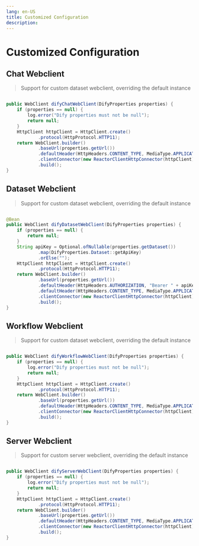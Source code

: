 ```yaml
---
lang: en-US
title: Customized Configuration
description: 
---
```


# Customized Configuration

## Chat Webclient

> Support for custom dataset webclient, overriding the default instance

```java

public WebClient difyChatWebClient(DifyProperties properties) {
    if (properties == null) {
        log.error("Dify properties must not be null");
        return null;
    }
    HttpClient httpClient = HttpClient.create()
            .protocol(HttpProtocol.HTTP11);
    return WebClient.builder()
            .baseUrl(properties.getUrl())
            .defaultHeader(HttpHeaders.CONTENT_TYPE, MediaType.APPLICATION_JSON_VALUE)
            .clientConnector(new ReactorClientHttpConnector(httpClient))
            .build();
}
```

## Dataset Webclient

> Support for custom dataset webclient, overriding the default instance

```java

@Bean
public WebClient difyDatasetWebClient(DifyProperties properties) {
    if (properties == null) {
        return null;
    }
    String apiKey = Optional.ofNullable(properties.getDataset())
            .map(DifyProperties.Dataset::getApiKey)
            .orElse("");
    HttpClient httpClient = HttpClient.create()
            .protocol(HttpProtocol.HTTP11);
    return WebClient.builder()
            .baseUrl(properties.getUrl())
            .defaultHeader(HttpHeaders.AUTHORIZATION, "Bearer " + apiKey)
            .defaultHeader(HttpHeaders.CONTENT_TYPE, MediaType.APPLICATION_JSON_VALUE)
            .clientConnector(new ReactorClientHttpConnector(httpClient))
            .build();
}
```

## Workflow Webclient

> Support for custom dataset webclient, overriding the default instance

```java

public WebClient difyWorkflowWebClient(DifyProperties properties) {
    if (properties == null) {
        log.error("Dify properties must not be null");
        return null;
    }
    HttpClient httpClient = HttpClient.create()
            .protocol(HttpProtocol.HTTP11);
    return WebClient.builder()
            .baseUrl(properties.getUrl())
            .defaultHeader(HttpHeaders.CONTENT_TYPE, MediaType.APPLICATION_JSON_VALUE)
            .clientConnector(new ReactorClientHttpConnector(httpClient))
            .build();
}
```

## Server Webclient

> Support for custom server webclient, overriding the default instance

```java

public WebClient difyServerWebClient(DifyProperties properties) {
    if (properties == null) {
        log.error("Dify properties must not be null");
        return null;
    }
    HttpClient httpClient = HttpClient.create()
            .protocol(HttpProtocol.HTTP11);
    return WebClient.builder()
            .baseUrl(properties.getUrl())
            .defaultHeader(HttpHeaders.CONTENT_TYPE, MediaType.APPLICATION_JSON_VALUE)
            .clientConnector(new ReactorClientHttpConnector(httpClient))
            .build();
}
```
